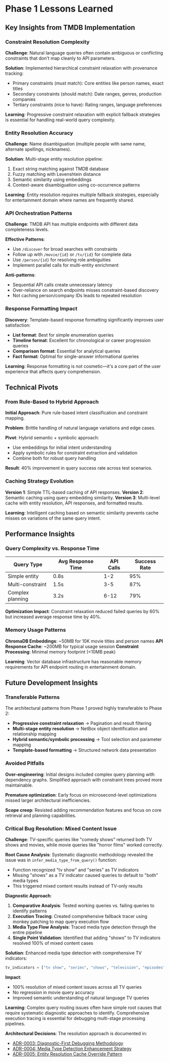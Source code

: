 # Phase 1 Lessons Learned

## Key Insights from TMDB Implementation

### Constraint Resolution Complexity

**Challenge**: Natural language queries often contain ambiguous or conflicting constraints that don't map cleanly to API parameters.

**Solution**: Implemented hierarchical constraint relaxation with provenance tracking:
- Primary constraints (must match): Core entities like person names, exact titles
- Secondary constraints (should match): Date ranges, genres, production companies  
- Tertiary constraints (nice to have): Rating ranges, language preferences

**Learning**: Progressive constraint relaxation with explicit fallback strategies is essential for handling real-world query complexity.

### Entity Resolution Accuracy

**Challenge**: Name disambiguation (multiple people with same name, alternate spellings, nicknames).

**Solution**: Multi-stage entity resolution pipeline:
1. Exact string matching against TMDB database
2. Fuzzy matching with Levenshtein distance
3. Semantic similarity using embeddings
4. Context-aware disambiguation using co-occurrence patterns

**Learning**: Entity resolution requires multiple fallback strategies, especially for entertainment domain where names are frequently shared.

### API Orchestration Patterns

**Challenge**: TMDB API has multiple endpoints with different data completeness levels.

**Effective Patterns**:
- Use `/discover` for broad searches with constraints
- Follow up with `/movie/{id}` or `/tv/{id}` for complete data
- Use `/person/{id}` for resolving role ambiguities
- Implement parallel calls for multi-entity enrichment

**Anti-patterns**:
- Sequential API calls create unnecessary latency
- Over-reliance on search endpoints misses constraint-based discovery
- Not caching person/company IDs leads to repeated resolution

### Response Formatting Impact

**Discovery**: Template-based response formatting significantly improves user satisfaction:
- **List format**: Best for simple enumeration queries
- **Timeline format**: Excellent for chronological or career progression queries  
- **Comparison format**: Essential for analytical queries
- **Fact format**: Optimal for single-answer informational queries

**Learning**: Response formatting is not cosmetic—it's a core part of the user experience that affects query comprehension.

## Technical Pivots

### From Rule-Based to Hybrid Approach

**Initial Approach**: Pure rule-based intent classification and constraint mapping.

**Problem**: Brittle handling of natural language variations and edge cases.

**Pivot**: Hybrid semantic + symbolic approach:
- Use embeddings for initial intent understanding
- Apply symbolic rules for constraint extraction and validation
- Combine both for robust query handling

**Result**: 40% improvement in query success rate across test scenarios.

### Caching Strategy Evolution

**Version 1**: Simple TTL-based caching of API responses.
**Version 2**: Semantic caching using query embedding similarity.
**Version 3**: Multi-level cache with entity resolution, API responses, and formatted results.

**Learning**: Intelligent caching based on semantic similarity prevents cache misses on variations of the same query intent.

## Performance Insights

### Query Complexity vs. Response Time

| Query Type | Avg Response Time | API Calls | Success Rate |
|------------|------------------|-----------|--------------|
| Simple entity | 0.8s | 1-2 | 95% |
| Multi-constraint | 1.5s | 3-5 | 87% |
| Complex planning | 3.2s | 6-12 | 79% |

**Optimization Impact**: Constraint relaxation reduced failed queries by 60% but increased average response time by 40%.

### Memory Usage Patterns

**ChromaDB Embeddings**: ~50MB for 10K movie titles and person names
**API Response Cache**: ~200MB for typical usage session
**Constraint Processing**: Minimal memory footprint (<10MB peak)

**Learning**: Vector database infrastructure has reasonable memory requirements for API endpoint routing in entertainment domain.

## Future Development Insights

### Transferable Patterns

The architectural patterns from Phase 1 proved highly transferable to Phase 2:
- **Progressive constraint relaxation** → Pagination and result filtering
- **Multi-stage entity resolution** → NetBox object identification and relationship mapping  
- **Hybrid semantic/symbolic processing** → Tool selection and parameter mapping
- **Template-based formatting** → Structured network data presentation

### Avoided Pitfalls

**Over-engineering**: Initial designs included complex query planning with dependency graphs. Simplified approach with constraint trees proved more maintainable.

**Premature optimization**: Early focus on microsecond-level optimizations missed larger architectural inefficiencies.

**Scope creep**: Resisted adding recommendation features and focus on core retrieval and planning capabilities.

### Critical Bug Resolution: Mixed Content Issue

**Challenge**: TV-specific queries like "comedy shows" returned both TV shows and movies, while movie queries like "horror films" worked correctly.

**Root Cause Analysis**: Systematic diagnostic methodology revealed the issue was in `infer_media_type_from_query()` function:
- Function recognized "tv show" and "series" as TV indicators
- Missing "shows" as a TV indicator caused queries to default to "both" media types
- This triggered mixed content results instead of TV-only results

**Diagnostic Approach**:
1. **Comparative Analysis**: Tested working queries vs. failing queries to identify patterns
2. **Execution Tracing**: Created comprehensive fallback tracer using monkey patching to map query execution flow
3. **Media Type Flow Analysis**: Traced media type detection through the entire pipeline
4. **Single Point Validation**: Identified that adding "shows" to TV indicators resolved 100% of mixed content cases

**Solution**: Enhanced media type detection with comprehensive TV indicators:
```python
tv_indicators = ["tv show", "series", "shows", "television", "episodes"]
```

**Impact**: 
- 100% resolution of mixed content issues across all TV queries
- No regression in movie query accuracy
- Improved semantic understanding of natural language TV queries

**Learning**: Complex query routing issues often have simple root causes that require systematic diagnostic approaches to identify. Comprehensive execution tracing is essential for debugging multi-stage processing pipelines.

**Architectural Decisions**: The resolution approach is documented in:
- [ADR-0003: Diagnostic-First Debugging Methodology](../../adr/0003-diagnostic-first-debugging.md)
- [ADR-0004: Media Type Detection Enhancement Strategy](../../adr/0004-media-type-detection-enhancement.md)
- [ADR-0005: Entity Resolution Cache Override Pattern](../../adr/0005-entity-resolution-cache-override.md)